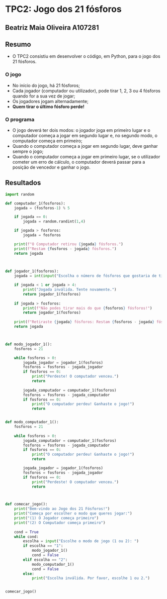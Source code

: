 # TPC2: Jogo dos 21 fósforos

## Beatriz Maia Oliveira A107281

## Resumo
- O TPC2 consistiu em desenvolver o código, em Python, para o jogo dos 21 fósforos.

### O jogo
* No início do jogo, há 21 fósforos;
* Cada jogador (computador ou utilizador), pode tirar 1, 2, 3 ou 4 fósforos quando for a sua vez de jogar;
* Os jogadores jogam alternadamente;
* **Quem tirar o último fósforo perde!**

### O programa 
* O jogo deverá ter dois modos: o jogador joga em primeiro lugar e o computador começa a jogar em segundo lugar e, no segundo modo, o computador começa em primeiro; 
* Quando o computador começa a jogar em segundo lugar, deve ganhar sempre o jogo;
* Quando o computador começa a jogar em primeiro lugar, se o utilizador cometer um erro de cálculo, o computador deverá passar para a posição de vencedor e ganhar o jogo.

## Resultados
```python
import random

def computador_1(fosforos):
    jogada = (fosforos-1) % 5

    if jogada == 0:
        jogada = random.randint(1,4)

    if jogada > fosforos:
        jogada = fosforos

    print(f"O Computador retirou {jogada} fósforos.")
    print(f"Restam {fosforos - jogada} fósforos.")
    return jogada

    

def jogador_1(fosforos):
    jogada = int(input("Escolha o número de fósforos que gostaria de tirar (1-4): "))

    if jogada < 1 or jogada > 4:
        print("Jogada inválida. Tente novamente.")
        return jogador_1(fosforos)
    
    if jogada > fosforos:
        print(f"Não podes tirar mais do que {fosforos} fósforos!")
        return jogador_1(fosforos)
    
    print(f"Retiraste {jogada} fósforos: Restam {fosforos - jogada} fósforos.") 
    return jogada



def modo_jogador_1():
    fosforos = 21

    while fosforos > 0:
        jogada_jogador = jogador_1(fosforos)
        fosforos = fosforos - jogada_jogador
        if fosforos == 0:
            print("Perdeste! O computador venceu.")
            return
        
        jogada_computador = computador_1(fosforos)
        fosforos = fosforos - jogada_computador
        if fosforos == 0:
            print("O computador perdeu! Ganhaste o jogo!")
            return


def modo_computador_1():
    fosforos = 21
    
    while fosforos > 0:
        jogada_computador = computador_1(fosforos)
        fosforos = fosforos - jogada_computador
        if fosforos == 0:
            print("O computador perdeu! Ganhaste o jogo!")
            return

        jogada_jogador = jogador_1(fosforos)
        fosforos = fosforos - jogada_jogador
        if fosforos == 0:
            print("Perdeste! O computador venceu.")
            return



def comecar_jogo():
    print("Bem-vindo ao Jogo dos 21 Fósforos!")
    print("Começa por escolher o modo que queres jogar:")
    print("(1) O Jogador começa primeiro")
    print("(2) O Computador começa primeiro")
    
    cond = True
    while cond:
        escolha = input("Escolhe o modo de jogo (1 ou 2): ")
        if escolha == "1":
            modo_jogador_1()
            cond = False
        elif escolha == "2":
            modo_computador_1()
            cond = False
        else:
            print("Escolha inválida. Por favor, escolhe 1 ou 2.")


comecar_jogo()
